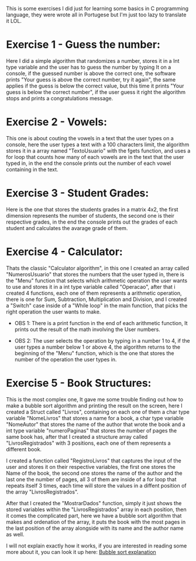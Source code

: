 This is some exercises I did just for learning some basics in C programming language, they were wrote all in Portugese but I'm just too lazy to translate it LOL.

# Exercise 1 - Guess the number:

Here I did a simple algorithm that randomizes a number, stores it in a Int type variable and the user has to guess the number by typing It on a console, if the guessed number is above the correct one, the software prints "Your guess is above the correct number, try it again", the same applies if the guess is below the correct value, but this time it prints "Your guess is below the correct number", if the user guess it right the algorithm stops and prints a congratulations message.

# Exercise 2 - Vowels:

This one is about couting the vowels in a text that the user types on a console, here the user types a text with a 100 characters limit, the algorithm stores it in a array named "TextoUsuario" with the fgets function, and uses a for loop that counts how many of each vowels are in the text that the user typed in, in the end the console prints out the number of each vowel containing in the text.

# Exercise 3 - Student Grades:

Here is the one that stores the students grades in a matrix 4x2, the first dimension represents the number of students, the second one is their respective grades, in the end the console prints out the grades of each student and calculates the avarage grade of them.

# Exercise 4 - Calculator:

Thats the classic "Calculator algorithm", in this one I created an array called "NumerosUsuario" that stores the numbers that the user typed in, there is the "Menu" function that selects which arithmetic operation the user wants to use and stores it in a int type variable called "Operacao", after that i created 4 functions, each one of them represents a arithmetic operation, there is one for Sum, Subtraction, Multiplication and Division, and I created a "Switch" case inside of a "While loop" in the main function, that picks the right operation the user wants to make.

- OBS 1: There is a print function in the end of each arithmetic function, It prints out the result of the math involving the User numbers.

- OBS 2: The user selects the operation by typing in a number 1 to 4, if the user types a number below 1 or above 4, the algorithm returns to the beginning of the "Menu" function, which is the one that stores the number of the operation the user types in.

# Exercise 5 - Book Structures:

This is the most complex one, It gave me some trouble finding out how to make a bubble sort algorithm and printing the result on the screen, here I created a Struct called "Livros", containing on each one of them a char type variable "NomeLivros" that stores a name for a book, a char type variable "NomeAutor" that stores the name of the author that wrote the book and a int type variable "numeroPaginas" that stores the number of pages the same book has, after that I created a structure array called "LivrosRegistrados" with 3 positions, each one of them represents a different book.

I created a function called "RegistroLivros" that captures the input of the user and stores it on their respective variables, the first one stores the Name of the book, the second one stores the name of the author and the last one the number of pages, all 3 of them are inside of a for loop that repeats itself 3 times, each time will store the values in a diffent position of the array "LivrosRegistrados".

After that I created the "MostrarDados" function, simply it just shows the stored variables within the "LivrosRegistrados" array in each position, then it comes the complicated part, here we have a bubble sort algorithm that makes and ordenation of the array, it puts the book with the most pages in the last position of the array alongside with its name and the author name as well.

I will not explain exactly how it works, if you are interested in reading some more about it, you can look it up here: <a href="https://www.programmingsimplified.com/c/source-code/c-program-bubble-sort">Bubble sort explanation</a>


